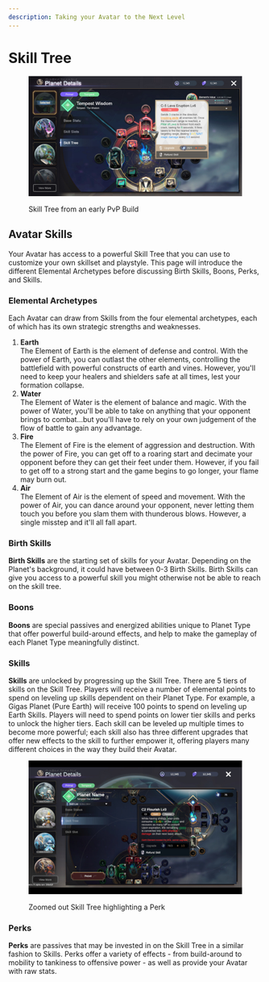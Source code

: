 ```yaml
---
description: Taking your Avatar to the Next Level
---
```


# Skill Tree

<figure><img src="../../../../.gitbook/assets/SkillTree_2048x1080.jpg" alt=""><figcaption><p>Skill Tree from an early PvP Build</p></figcaption></figure>

## Avatar Skills

Your Avatar has access to a powerful Skill Tree that you can use to customize your own skillset and playstyle. This page will introduce the different Elemental Archetypes before discussing Birth Skills, Boons, Perks, and Skills.&#x20;

### Elemental Archetypes

Each Avatar can draw from Skills from the four elemental archetypes, each of which has its own strategic strengths and weaknesses.&#x20;

1. **Earth**\
   The Element of Earth is the element of defense and control. With the power of Earth, you can outlast the other elements, controlling the battlefield with powerful constructs of earth and vines. However, you'll need to keep your healers and shielders safe at all times, lest your formation collapse.
2. **Water**\
   The Element of Water is the element of balance and magic. With the power of Water, you'll be able to take on anything that your opponent brings to combat...but you'll have to rely on your own judgement of the flow of battle to gain any advantage.
3. **Fire**\
   The Element of Fire is the element of aggression and destruction. With the power of Fire, you can get off to a roaring start and decimate your opponent before they can get their feet under them. However, if you fail to get off to a strong start and the game begins to go longer, your flame may burn out.&#x20;
4. **Air**\
   The Element of Air is the element of speed and movement. With the power of Air, you can dance around your opponent, never letting them touch you before you slam them with thunderous blows. However, a single misstep and it'll all fall apart.&#x20;

### **Birth Skills**

**Birth Skills** are the starting set of skills for your Avatar. Depending on the Planet's background, it could have between 0-3 Birth Skills. Birth Skills can give you access to a powerful skill you might otherwise not be able to reach on the skill tree.&#x20;

### **Boons**

**Boons** are special passives and energized abilities unique to Planet Type that offer powerful build-around effects, and help to make the gameplay of each Planet Type meaningfully distinct.&#x20;

### **Skills**

**Skills** are unlocked by progressing up the Skill Tree. There are 5 tiers of skills on the Skill Tree. Players will receive a number of elemental points to spend on leveling up skills dependent on their Planet Type. For example, a Gigas Planet (Pure Earth) will receive 100 points to spend on leveling up Earth Skills. Players will need to spend points on lower tier skills and perks to unlock the higher tiers. Each skill can be leveled up multiple times to become more powerful; each skill also has three different upgrades that offer new effects to the skill to further empower it, offering players many different choices in the way they build their Avatar.

<figure><img src="../../../../.gitbook/assets/image (141).png" alt=""><figcaption><p>Zoomed out Skill Tree highlighting a Perk</p></figcaption></figure>

### **Perks**

**Perks** are passives that may be invested in on the Skill Tree in a similar fashion to Skills. Perks offer a variety of effects - from build-around to mobility to tankiness to offensive power - as well as provide your Avatar with raw stats.&#x20;

